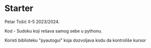 # Starter
Petar Tošić II-5 2023/2024.

Kod - Sudoku koji rešava samog sebe u pythonu.

Koristi biblioteku "pyautogui" koja dozvoljava kodu da kontroliše kursor

